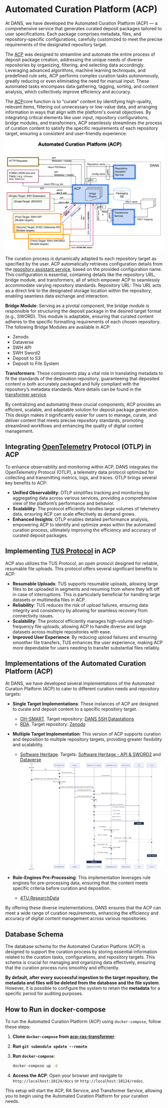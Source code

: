 # Automated Curation Platform (ACP)
At DANS, we have developed the Automated Curation Platform (ACP) — a comprehensive service that generates curated deposit packages tailored to user specifications. Each package comprises metadata, files, and repository-specific configurations, carefully customized to meet the precise requirements of the designated repository target.

The [ACP](https://automated-curation-platform-acp.readthedocs.io/en/latest/source/src.html) was designed to streamline and automate the entire process of deposit package creation, addressing the unique needs of diverse repositories by organizing, filtering, and selecting data accordingly. Leveraging advanced algorithms, machine learning techniques, and predefined rule sets, ACP performs complex curation tasks autonomously, greatly reducing or even eliminating the need for manual input. These automated tasks encompass data gathering, tagging, sorting, and content analysis, which collectively improve efficiency and accuracy.

The [ACP](https://automated-curation-platform-acp.readthedocs.io/en/latest/source/src.html)core function is to “curate” content by identifying high-quality, relevant items, filtering out unnecessary or low-value data, and arranging information in ways that align with the platform's overall objectives. By integrating critical elements like user input, repository configurations, bridge modules, and transformers, ACP seamlessly streamlines the process of curation content to satisfy the specific requirements of each repository target, ensuring a consistent and user-friendly experience.

![Data Flow diagram](./resources/images/ps-flow.png)

The curation process is dynamically adapted to each repository target as specified by the user. ACP automatically retrieves configuration details from the [repository assistant service](https://github.com/ekoi/repository-assistant-service), based on the provided configuration name. This configuration is essential, containing details like the repository URL, bridge module, and transformers, all of which empower ACP to seamlessly accommodate varying repository standards.
Repository URL: This URL acts as a direct link to the designated storage location within the repository, enabling seamless data exchange and interaction.

**Bridge Module**: Serving as a pivotal component, the bridge module is responsible for structuring the deposit package in the desired target format (e.g., SWORD). This module is adaptable, ensuring that curated content adheres to the specific formatting requirements of each chosen repository. The following Bridge Modules are available in ACP:
- Zenodo
- Dataverse
- SWH API
- SWH Sword2
- Deposit to S3
- Deposit to File System

**Transformers**: These components play a vital role in translating metadata to fit the standards of the destination repository, guaranteeing that deposited content is both accurately packaged and fully compliant with the repository’s metadata standards. More details can be found in the [transformer service](https://github.com/ekoi/dans-transformer-service).

By centralizing and automating these crucial components, ACP provides an efficient, scalable, and adaptable solution for deposit package generation. This design makes it significantly easier for users to manage, curate, and deliver content that meets precise repository standards, promoting streamlined workflows and enhancing the quality of digital content management.

## Integrating [OpenTelemetry](https://opentelemetry.io/docs/what-is-opentelemetry/) Protocol (OTLP) in ACP
To enhance observability and monitoring within ACP, DANS integrates the OpenTelemetry Protocol (OTLP), a telemetry data protocol optimized for collecting and transmitting metrics, logs, and traces. OTLP brings several key benefits to ACP:

- **Unified Observability**: OTLP simplifies tracking and monitoring by aggregating data across various services, providing a comprehensive view of the platform’s performance and behavior.
- **Scalability**: The protocol efficiently handles large volumes of telemetry data, ensuring ACP can scale effectively as demand grows.
- **Enhanced Insights**: OTLP enables detailed performance analysis, empowering ACP to identify and optimize areas within the automated curation process, ultimately improving the efficiency and accuracy of curated deposit packages.

## Implementing [TUS Protocol](https://tus.io/) in ACP
ACP also utilizes the TUS Protocol, an open protocol designed for reliable, resumable file uploads. This protocol offers several significant benefits to ACP:

- **Resumable Uploads**: TUS supports resumable uploads, allowing large files to be uploaded in segments and resuming from where they left off in case of interruptions. This is particularly beneficial for handling large datasets or multimedia files in ACP.
- **Reliability**: TUS reduces the risk of upload failures, ensuring data integrity and consistency by allowing for seamless recovery from connectivity issues.
- **Scalability**: The protocol efficiently manages high-volume and high-frequency file uploads, allowing ACP to handle diverse and large datasets across multiple repositories with ease.
- **Improved User Experience**: By reducing upload failures and ensuring smoother file transfers, TUS enhances the user experience, making ACP more dependable for users needing to transfer substantial files reliably.

## Implementations of the Automated Curation Platform (ACP)

At DANS, we have developed several implementations of the Automated Curation Platform (ACP) to cater to different curation needs and repository targets:

- **Single Target Implementations**: These instances of ACP are designed to curate and deposit content to a specific repository target.
  - [OH-SMART](https://ohsmart.datastations.nl/). Target repository: [DANS SSH Datastations](https://ssh.datastations.nl/)
  - [RDA](https://rda.dansdemo.nl/). Target repository: [Zenodo](https://zenodo.org/)

- **Multiple Target Implementation**: This version of ACP supports curation and deposition to multiple repository targets, providing greater flexibility and scalability.
  - [Software Heritage](https://swh.dansdemo.nl/). Targets: [Software Heritage - API & SWORD2](https://www.softwareheritage.org/) and [Dataverse](https://dataverse.eosc.dansdemo.nl/dataverse/eosc) 
    ![SWH Flow diagram](./resources/images/swh.png)
- **Rule-Engines Pre-Processing**: This implementation leverages rule engines for pre-processing data, ensuring that the content meets specific criteria before curation and deposition.
  - [4TU.ResearchData](https://4tu.dansdemo.nl/)

By offering these diverse implementations, DANS ensures that the ACP can meet a wide range of curation requirements, enhancing the efficiency and accuracy of digital content management across various repositories.
 ## Database Schema
The database schema for the Automated Curation Platform (ACP) is designed to support the curation process by storing essential information related to the curation tasks, configurations, and repository targets. This schema is crucial for managing and organizing data effectively, ensuring that the curation process runs smoothly and efficiently.

**By default, after every successful ingestion to the target repository, the metadata and files will be deleted from the database and the file system**. However, it is possible to configure the system to retain the **metadata** for a specific period for auditing purposes.

## How to Run in docker-compose
To run the Automated Curation Platform (ACP) using `docker-compose`, follow these steps:

1. **Clone `docker-compose` from [acp-ras-transformer](https://github.com/koharudin/acp-ras-transformer)**:
    
2. **Run `git submodule update --remote`**

3. **Run `docker-compose`**:
    ```sh
    docker-compose up -d
    ```

4. **Access the ACP**:
    Open your browser and navigate to `http://localhost:10124/docs` or `http://localhost:10124/redoc`.

This setup will start the ACP, RA Service, and Transformer Service, allowing you to begin using the Automated Curation Platform for your curation needs.